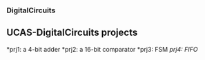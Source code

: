 ### DigitalCircuits
## UCAS-DigitalCircuits projects
*prj1: a 4-bit adder
*prj2: a 16-bit comparator
*prj3: FSM
*prj4: FIFO*
